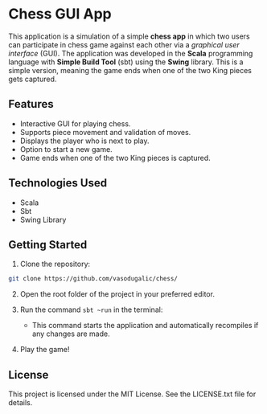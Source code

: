 # Chess GUI App

This application is a simulation of a simple **chess app** in which two users can participate in chess game against each other via a *graphical user interface* (GUI). The application was developed in the **Scala** programming language with **Simple Build Tool** (sbt) using the **Swing** library. This is a simple version, meaning the game ends when one of the two King pieces gets captured.

## Features
- Interactive GUI for playing chess.
- Supports piece movement and validation of moves.
- Displays the player who is next to play.
- Option to start a new game.
- Game ends when one of the two King pieces is captured.

## Technologies Used
- Scala
- Sbt
- Swing Library

## Getting Started

1. Clone the repository:
  ```bash
  git clone https://github.com/vasodugalic/chess/
  ```

2. Open the root folder of the project in your preferred editor.
  
3. Run the command `sbt ~run` in the terminal:
   - This command starts the application and automatically recompiles if any changes are made.

4. Play the game!

## License

This project is licensed under the MIT License. See the LICENSE.txt file for details.

